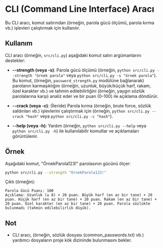 # CLI (Command Line Interface) Aracı

Bu CLI aracı, komut satırından (örneğin, parola gücü ölçümü, parola kırma vb.) işlevleri çalıştırmak için kullanılır.

## Kullanım

CLI aracı (örneğin, `src/cli.py`) aşağıdaki komut satırı argümanlarını destekler:

- **--strength (veya -s)**: Parola gücü ölçümü (örneğin, `python src/cli.py --strength "örnek parola"` veya `python src/cli.py -s "örnek parola"`). Bu komut, (örneğin, `password_strength.py` modülüne bağlanarak) parolanın karmaşıklığını (örneğin, uzunluk, büyük/küçük harf, rakam, özel karakter vb.) ve tahmin edilebilirliğini (örneğin, yaygın sözlük parolalarına karşı) analiz eder ve bir puan (0–100) ile açıklama döndürür.

- **--crack (veya -c)**: (İleride) Parola kırma (örneğin, brute force, sözlük saldırıları vb.) işlevlerini çalıştırmak için (örneğin, `python src/cli.py --crack "hash"` veya `python src/cli.py -c "hash"`).

- **--help (veya -h)**: Yardım (örneğin, `python src/cli.py --help` veya `python src/cli.py -h`) ile kullanılabilir komutlar ve açıklamaları görüntülenir.

## Örnek

Aşağıdaki komut, "ÖrnekParola123!" parolasının gücünü ölçer:

```bash
python src/cli.py --strength "ÖrnekParola123!"
```


Çıktı (örneğin):

```
Parola Gücü Puanı: 100
Açıklama: Uzunluk (≥ 8) + 20 puan. Büyük harf (en az bir tane) + 20 puan. Küçük harf (en az bir tane) + 20 puan. Rakam (en az bir tane) + 20 puan. Özel karakter (en az bir tane) + 20 puan. Parola sözlükte bulunmadı (tahmin edilebilirlik düşük).
```


## Not

- CLI aracı, (örneğin, sözlük dosyası (common_passwords.txt) vb.) yardımcı dosyaların proje kök dizininde bulunmasını bekler. 